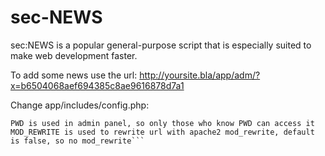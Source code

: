 # sec-NEWS
sec:NEWS is a popular general-purpose script that is especially suited to make web development faster.

To add some news use the url: 
http://yoursite.bla/app/adm/?x=b6504068aef694385c8ae9616878d7a1

Change app/includes/config.php:  
```CRYPT is used in post_bla.txt, so only if CRYPT defined is located in post_bla.txt then the post will be loaded, its added to prevent some sort of hacking and loading other files  
PWD is used in admin panel, so only those who know PWD can access it  
MOD_REWRITE is used to rewrite url with apache2 mod_rewrite, default is false, so no mod_rewrite```


